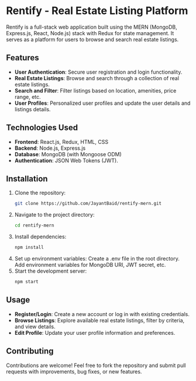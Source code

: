 # Rentify - Real Estate Listing Platform

Rentify is a full-stack web application built using the MERN (MongoDB, Express.js, React, Node.js) stack with Redux for state management. It serves as a platform for users to browse and search real estate listings.

## Features

- **User Authentication**: Secure user registration and login functionality.
- **Real Estate Listings**: Browse and search through a collection of real estate listings.
- **Search and Filter**: Filter listings based on location, amenities, price range, etc.
- **User Profiles**: Personalized user profiles and update the user details and listings details.

## Technologies Used

- **Frontend**: React.js, Redux, HTML, CSS
- **Backend**: Node.js, Express.js
- **Database**: MongoDB (with Mongoose ODM)
- **Authentication**: JSON Web Tokens (JWT).

## Installation

1. Clone the repository:
   ```bash
   git clone https://github.com/JayantBaid/rentify-mern.git
2. Navigate to the project directory:
   ```bash
   cd rentify-mern
3. Install dependencies:
   ```bash
   npm install
4. Set up environment variables:
   Create a .env file in the root directory.
   Add environment variables for MongoDB URI, JWT secret, etc.
5. Start the development server:
   ```bash
   npm start

## Usage

- **Register/Login**: Create a new account or log in with existing credentials.
- **Browse Listings**: Explore available real estate listings, filter by criteria, and view details.
- **Edit Profile**: Update your user profile information and preferences.

## Contributing

Contributions are welcome! Feel free to fork the repository and submit pull requests with improvements, bug fixes, or new features.


